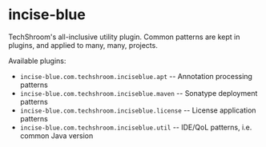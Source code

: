 # incise-blue
TechShroom's all-inclusive utility plugin. Common patterns are kept in
plugins, and applied to many, many, projects.

Available plugins:
- `incise-blue.com.techshroom.inciseblue.apt` -- Annotation processing patterns
- `incise-blue.com.techshroom.inciseblue.maven` -- Sonatype deployment patterns
- `incise-blue.com.techshroom.inciseblue.license` -- License application patterns
- `incise-blue.com.techshroom.inciseblue.util` -- IDE/QoL patterns, i.e. common Java version
